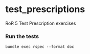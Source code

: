 # test_prescriptions
RoR 5 Test Prescription exercises

### Run the tests
```shell
bundle exec rspec --format doc
```
